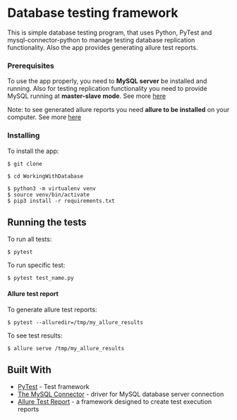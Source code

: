# Database testing framework

This is simple database testing program, that uses Python, PyTest and mysql-connector-python to manage testing 
database replication functionality. Also the app provides generating allure test reports.

### Prerequisites

To use the app properly, you need to **MySQL server** be installed and running.
Also for testing replication functionality you need to provide MySQL running at **master-slave mode**.
See more [here](https://tarunlalwani.com/post/mysql-master-slave-using-docker/)

Note: to see generated allure reports you need **allure to be installed** on your computer.
    See more [here](https://docs.qameta.io/allure/#_installing_a_commandline)

### Installing

To install the app:

```
$ git clone

$ cd WorkingWithDatabase

$ python3 -m virtualenv venv
$ source venv/bin/activate
$ pip3 install -r requirements.txt
```

## Running the tests

To run all tests:
```
$ pytest
```
To run specific test:
```
$ pytest test_name.py
```

#### Allure test report

To generate allure test reports:

```
$ pytest --alluredir=/tmp/my_allure_results
```

To see test results:
```
$ allure serve /tmp/my_allure_results
```

## Built With

* [PyTest](https://docs.pytest.org/en/latest/) - Test framework
* [The MySQL Connector](https://dev.mysql.com/doc/index-connectors.html) - driver for MySQL database server connection
* [Allure Test Report](http://allure.qatools.ru/) - a framework designed to create test execution reports
